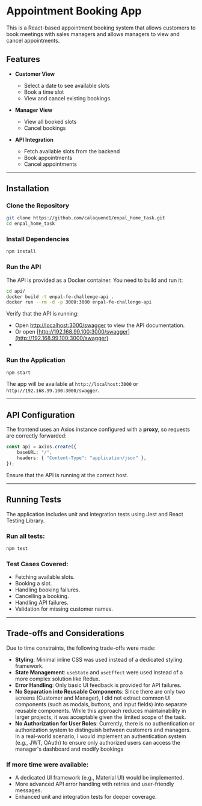 # Appointment Booking App

This is a React-based appointment booking system that allows customers to book meetings with sales managers and allows managers to view and cancel appointments.

## Features

- **Customer View**
  - Select a date to see available slots
  - Book a time slot
  - View and cancel existing bookings

- **Manager View**
  - View all booked slots
  - Cancel bookings

- **API Integration**
  - Fetch available slots from the backend
  - Book appointments
  - Cancel appointments

---

## Installation

### Clone the Repository
```sh
git clone https://github.com/calaquend1/enpal_home_task.git
cd enpal_home_task
```

### Install Dependencies
```sh
npm install
```

### Run the API
The API is provided as a Docker container. You need to build and run it:

```sh
cd api/
docker build -t enpal-fe-challenge-api .
docker run --rm -d -p 3000:3000 enpal-fe-challenge-api
```

Verify that the API is running:

- Open [http://localhost:3000/swagger](http://localhost:3000/swagger) to view the API documentation.
- Or open [http://192.168.99.100:3000/swagger](http://192.168.99.100:3000/swagger)
- 
### Run the Application
```sh
npm start
```
The app will be available at `http://localhost:3000` or `http://192.168.99.100:3000/swagger`.

---

## API Configuration

The frontend uses an Axios instance configured with a **proxy**, so requests are correctly forwarded:

```ts
const api = axios.create({
    baseURL: "/",
    headers: { "Content-Type": "application/json" },
});
```

Ensure that the API is running at the correct host.

---

## Running Tests

The application includes unit and integration tests using Jest and React Testing Library.

### Run all tests:
```sh
npm test
```

### Test Cases Covered:
- Fetching available slots.
- Booking a slot.
- Handling booking failures.
- Cancelling a booking.
- Handling API failures.
- Validation for missing customer names.

---

## Trade-offs and Considerations

Due to time constraints, the following trade-offs were made:

- **Styling**: Minimal inline CSS was used instead of a dedicated styling framework.
- **State Management**: `useState` and `useEffect` were used instead of a more complex solution like Redux.
- **Error Handling**: Only basic UI feedback is provided for API failures.
- **No Separation into Reusable Components**: Since there are only two screens (Customer and Manager), I did not extract common UI components (such as modals, buttons, and input fields) into separate reusable components. While this approach reduces maintainability in larger projects, it was acceptable given the limited scope of the task.
- **No Authorization for User Roles**: Currently, there is no authentication or authorization system to distinguish between customers and managers. In a real-world scenario, I would implement an authentication system (e.g., JWT, OAuth) to ensure only authorized users can access the manager's dashboard and modify bookings


### If more time were available:
- A dedicated UI framework (e.g., Material UI) would be implemented.
- More advanced API error handling with retries and user-friendly messages.
- Enhanced unit and integration tests for deeper coverage.
